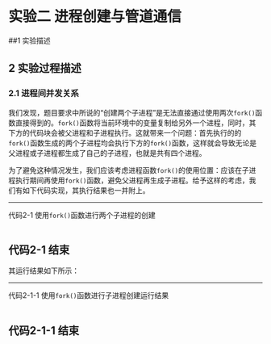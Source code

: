 # 实验二	进程创建与管道通信
##1	实验描述
## 2	实验过程描述
### 2.1	进程间并发关系
我们发现，题目要求中所说的“创建两个子进程”是无法直接通过使用两次```fork()```函数直接得到的。```fork()```函数将当前环境中的变量复制给另外一个进程，同时，其下方的代码块会被父进程和子进程执行。这就带来一个问题：首先执行的的```fork()```函数生成的两个子进程均会执行下方的```fork()```函数，这样就会导致无论是父进程或子进程都生成了自己的子进程，也就是共有四个进程。

为了避免这种情况发生，我们应该考虑进程函数```fork()```的使用位置：应该在子进程执行期间再使用```fork()```函数，避免父进程再生成子进程。给予这样的考虑，我们有如下代码实现，其执行结果也一并附上。

----------
代码2-1	使用```fork()```函数进行两个子进程的创建
```c

```

代码2-1 结束
----------

其运行结果如下所示：

----------
代码2-1-1	使用```fork()```函数进行子进程创建运行结果
```
```
代码2-1-1	结束
----------
